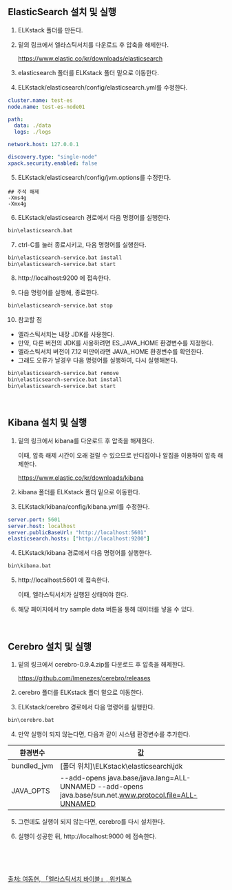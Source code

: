 <br />

## ElasticSearch 설치 및 실행

1. ELKstack 폴더를 만든다.

2. 밑의 링크에서 엘라스틱서치를 다운로드 후 압축을 해제한다.

   https://www.elastic.co/kr/downloads/elasticsearch

3. elasticsearch 폴더를 ELKstack 폴더 밑으로 이동한다.

4. ELKstack/elasticsearch/config/elasticsearch.yml를 수정한다.

```yml
cluster.name: test-es
node.name: test-es-node01

path:
  data: ./data
  logs: ./logs

network.host: 127.0.0.1

discovery.type: "single-node"
xpack.security.enabled: false
```

5. ELKstack/elasticsearch/config/jvm.options를 수정한다.

```
## 주석 해제
-Xms4g
-Xmx4g
```

6. ELKstack/elasticsearch 경로에서 다음 명령어를 실행한다.

```cmd
bin\elasticsearch.bat
```

7. ctrl-C를 눌러 종료시키고, 다음 명령어를 실행한다.

```cmd
bin\elasticsearch-service.bat install
bin\elasticsearch-service.bat start
```

8. http://localhost:9200 에 접속한다.

9. 다음 명령어를 실행해, 종료한다.

```cmd
bin\elasticsearch-service.bat stop
```

10. 참고할 점

- 엘라스틱서치는 내장 JDK를 사용한다.
- 만약, 다른 버전의 JDK를 사용하려면 ES_JAVA_HOME 환경변수를 지정한다.
- 엘라스틱서치 버전이 7.12 미만이라면 JAVA_HOME 환경변수를 확인한다.
- 그래도 오류가 날경우 다음 명령어를 실행하여, 다시 실행해본다.

```cmd
bin\elasticsearch-service.bat remove
bin\elasticsearch-service.bat install
bin\elasticsearch-service.bat start
```

<br>

## Kibana 설치 및 실행

1. 밑의 링크에서 kibana를 다운로드 후 압축을 해제한다.

   이때, 압축 해제 시간이 오래 걸릴 수 있으므로 반디집이나 알집을 이용하여 압축 해제한다.

   https://www.elastic.co/kr/downloads/kibana

2. kibana 폴더를 ELKstack 폴더 밑으로 이동한다.

3. ELKstack/kibana/config/kibana.yml를 수정한다.

```yml
server.port: 5601
server.host: localhost
server.publicBaseUrl: "http://localhost:5601"
elasticsearch.hosts: ["http://localhost:9200"]
```

4. ELKstack/kibana 경로에서 다음 명령어를 실행한다.

```cmd
bin\kibana.bat
```

5. http://localhost:5601 에 접속한다.

   이때, 엘라스틱서치가 실행된 상태여야 한다.

6. 해당 페이지에서 try sample data 버튼을 통해 데이터를 넣을 수 있다.

<br>

## Cerebro 설치 및 실행

1. 밑의 링크에서 cerebro-0.9.4.zip를 다운로드 후 압축을 해제한다.

   https://github.com/lmenezes/cerebro/releases

2. cerebro 폴더를 ELKstack 폴더 밑으로 이동한다.

3. ELKstack/cerebro 경로에서 다음 명령어를 실행한다.

```cmd
bin\cerebro.bat
```

4. 만약 실행이 되지 않는다면, 다음과 같이 시스템 환경변수를 추가한다.

| 환경변수    | 값                                                                                                      |
| ----------- | ------------------------------------------------------------------------------------------------------- |
| bundled_jvm | [폴더 위치]\ELKstack\elasticsearch\jdk                                                                  |
| JAVA_OPTS   | --add-opens java.base/java.lang=ALL-UNNAMED --add-opens java.base/sun.net.www.protocol.file=ALL-UNNAMED |

5. 그런데도 실행이 되지 않는다면, cerebro를 다시 설치한다.

6. 실행이 성공한 뒤, http://localhost:9000 에 접속한다.

<br />
<br />
<br />

[출처: 여동현, 「엘라스틱서치 바이블」, 위키북스](https://wikibook.co.kr/elasticsearch-bible/)

<br />
